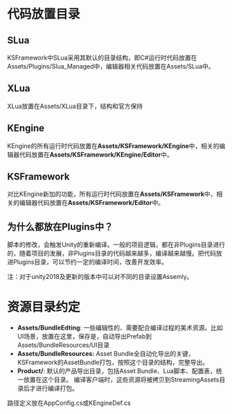 
# 代码放置目录

## SLua

KSFramework中SLua采用其默认的目录结构，即C#运行时代码放置在Assets/Plugins/Slua_Managed中，编辑器相关代码放置在Assets/SLua中。

## XLua

XLua放置在Assets/XLua目录下，结构和官方保持

## KEngine

KEngine的所有运行时代码放置在**Assets/KSFramework/KEngine**中，相关的编辑器代码放置在**Assets/KSFramework/KEngine/Editor**中。

## KSFramework

对比KEngine新加的功能，所有运行时代码放置在**Assets/KSFramework**中，相关的编辑器代码放置在**Assets/KSFramework/Editor**中。

## 为什么都放在Plugins中？

脚本的修改，会触发Unity的重新编译。一般的项目逻辑，都在非Plugins目录进行的，随着项目的发展，非Plugins目录的代码越来越多，编译越来越慢。把代码放进Plugins目录，可以节约一定的编译时间，改善开发效率。

注：对于unity2018及更新的版本中可以对不同的目录设置Assemly。


# 资源目录约定

- **Assets/BundleEdting**: 一些编辑性的、需要配合编译过程的美术资源。比如UI场景，放置在这里，保存是，自动导出Prefab到Assets/BundleResources/UI目录
- **Assets/BundleResources:** Asset Bundle全自动化导出的关键，KSFramework的AssetBundle打包，按照这个目录的结构，完整导出。
- **Product/**: 默认的产品导出目录，包括Asset Bundle、Lua脚本、配置表，统一放置在这个目录。 编译客户端时，这些资源将被拷贝到StreamingAssets目录后才进行编译打包。

路径定义放在AppConfig.cs或KEngineDef.cs